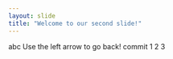 ```yaml
---
layout: slide
title: "Welcome to our second slide!"
---
```

abc
Use the left arrow to go back!
commit 1 2 3
